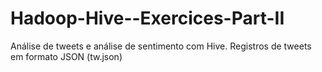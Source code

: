 # Hadoop-Hive--Exercices-Part-II
Análise de tweets e análise de sentimento com Hive.
Registros de tweets em formato JSON (tw.json)
